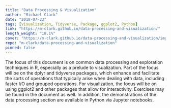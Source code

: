 ```yaml
---
title: "Data Processing & Visualization"
author: "Michael Clark"
date: "2018-07-23"
tags: [Visualization, Tidyverse, Package, ggplot2, Python]
link: "https://m-clark.github.io/data-processing-and-visualization/"
length_weight: "18.1%"
cover: "https://m-clark.github.io/data-processing-and-visualization/img/nineteeneightyR.png"
repo: "m-clark/data-processing-and-visualization"
pinned: false
---
```


The focus of this document is on common data processing and exploration techniques in R, especially as a prelude to visualization. Part of the focus will be on the dplyr and tidyverse packages, which enhance and facilitate the sorts of operations that typically arise when dealing with data, including faster I/O and grouped operations. For visualization, the focus will be on using ggplot2 and other packages that allow for interactivity. Exercises may be found in the document as well. In addition, the demonstrations of the data processing section are available in Python via Jupyter notebooks.
